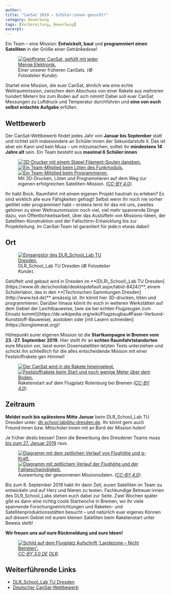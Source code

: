 ```yaml
---
author:
title: "CanSat 2019 – Schüler:innen gesucht!"
category: Bewerbung
tags: [Vorbereitung, Bewerbung]
excerpt:
---
```

Ein Team – eine Mission: **Entwickelt, baut** und **programmiert einen Satelliten** in der Größe einer Getränkedose!

<figure style="width: 300px" class="align-right">
    <a href="/assets/images/posts/2018-12-18-CanSat-2019/cansat_AKF_4771_fotoatelier_kunde_1280px.jpg"><img src="/assets/images/posts/2018-12-18-CanSat-2019/cansat_AKF_4771_fotoatelier_kunde_1280px.jpg" alt="Geöffneter CanSat, gefüllt mit jeder Menge Elektronik."></a>
    <figcaption>Einer unserer früheren CanSats. (<i>© Fotoatelier Kunde</i>).</figcaption>
</figure>

Startet eine Mission, die euer CanSat, ähnlich wie eine echte Weltraummission, zwischen dem Abschuss von einer Rakete aus mehreren hundert Metern bis zum Boden auf sich nimmt! Dabei soll euer CanSat Messungen zu Luftdruck und Temperatur durchführen und **eine von euch selbst erdachte Aufgabe** erfüllen.

## Wettbewerb

Der CanSat-Wettbewerb findet jedes Jahr von **Januar bis September** statt und richtet sich insbesondere an Schüler:innen der Sekundarstufe II. Das ist aber ein Kann und kein Muss – um mitzumachen, solltet ihr **mindestens 14 Jahre alt** sein. Ein Team besteht aus **maximal 6 Schüler:innen**.

<figure class="third">
    <a href="/assets/images/posts/2018-12-18-CanSat-2019/3d-druck_IMG_20160909_153250570_positune_1280px.jpg"><img src="/assets/images/posts/2018-12-18-CanSat-2019/3d-druck_IMG_20160909_153250570_positune_1280px.jpg" alt="3D-Drucker mit einem Stapel Filament-Spulen daneben." /></a>
    <a href="/assets/images/posts/2018-12-18-CanSat-2019/loeten_IMG_3502_positune_1280px.JPG"><img src="/assets/images/posts/2018-12-18-CanSat-2019/loeten_IMG_3502_positune_1280px.JPG" alt="Ein Team-Mitglied beim Löten des Funkmoduls." /></a>
    <a href="/assets/images/posts/2018-12-18-CanSat-2019/programmieren_IMG_5816_positune_1280px.JPG"><img src="/assets/images/posts/2018-12-18-CanSat-2019/programmieren_IMG_5816_positune_1280px.JPG" alt="Ein Team-Mitglied beim Programmieren." /></a>
    <figcaption>Mit 3D-Drucken, Löten und Programmieren auf dem Weg zur eigenen erfolgreichen Satelliten-Mission. <i>(<a href="https://creativecommons.org/licenses/by/4.0/">CC-BY 4.0</a>)</i>.</figcaption>
</figure>

Ihr habt Bock, Raumfahrt mit einem eigenen Projekt hautnah zu erleben? Es sind wirklich alle eure Fähigkeiten gefragt! Selbst wenn ihr noch nie vorher gelötet oder programmiert habt – erstens lernt ihr das mit uns, zweites gehören zu einer Weltraummission noch viel, viel mehr spannende Dinge dazu, von Öffentlichkeitsarbeit, über das Austüfteln von Missions-Ideen, der Satelliten-Konstruktion und der Fallschirm-Entwicklung bis zur Projektleitung. Im CanSat-Team ist garantiert für jede:n etwas dabei!

## Ort
<figure style="width: 300px" class="align-left">
    <a href="/assets/images/posts/2018-12-18-CanSat-2019/dlr_school_lab_tu_dresden_AKF_4802_fotoatelier_kunde_1280px.jpg"><img src="/assets/images/posts/2018-12-18-CanSat-2019/dlr_school_lab_tu_dresden_AKF_4802_fotoatelier_kunde_1280px.jpg" alt="Eingangstür des DLR_School_Lab TU Dresden."></a>
    <figcaption>DLR_School_Lab TU Dresden (<i>© Fotoatelier Kunde</i>).</figcaption>
</figure>
Getüftelt und gebaut wird in Dresden im **[DLR\_School\_Lab TU Dresden](https://www.dlr.de/schoollab/desktopdefault.aspx/tabid-8424/)**, einem Schülerlabor, das in den **[Technischen Sammlungen Dresden](http://www.tsd.de)** ansässig ist. Ihr könnt hier 3D-drucken, löten und programmieren. Darüber hinaus könnt ihr euch in weiteren Werkstätten auf dem Gebiet der Leichtbauweise, [wie sie bei echten Flugzeugen zum Einsatz kommt](https://de.wikipedia.org/wiki/Flugzeugbau#Faser-Verbund-Kunststoff-Bauweise), austoben oder [mit Lasern schneiden](https://konglomerat.org)!

Höhepunkt eurer eigenen Mission ist die **Startkampagne in Bremen vom 23.-27. September 2019**. Hier stellt ihr an **echten Raumfahrtstandorten** eure Mission vor, lasst euren Dosensatelliten letzten Tests unterziehen und schickt ihn schließlich für die alles entscheidende Mission mit einer Feststoffrakete gen Himmel!

<figure class="half">
    <a href="/assets/images/posts/2018-12-18-CanSat-2019/rakete_cansat_DSC01999_mj_1280px.JPG"><img src="/assets/images/posts/2018-12-18-CanSat-2019/rakete_cansat_DSC01999_mj_1280px.JPG" alt="Der CanSat wird in die Rakete hineingelegt." /></a>
    <a href="/assets/images/posts/2018-12-18-CanSat-2019/raketenstart_IMG_7971_fw_1280px.JPG"><img src="/assets/images/posts/2018-12-18-CanSat-2019/raketenstart_IMG_7971_fw_1280px.JPG" alt="Feststoffrakete beim Start und noch wenige Meter über dem Boden." /></a>
    <figcaption>Raketenstart auf dem Flugplatz Rotenburg bei Bremen <i>(<a href="https://creativecommons.org/licenses/by/4.0/">CC-BY 4.0</a>)</i>.</figcaption>
</figure>

## Zeitraum

**Meldet euch bis spätestens Mitte Januar** beim DLR\_School\_Lab TU Dresden unter: [dlr.school.lab@tu-dresden.de](mailto:dlr.school.lab@tu-dresden.de). Ihr könnt gern auch Freund:innen bzw. Mitschüler:innen mit an Bord der Mission holen!

Je früher desto besser! Denn die Bewerbung des Dresdener Teams muss [bis zum 27. Januar 2019](https://www.cansat.de/informationen-termine-2018) raus.

<figure class="half">
    <a href="/assets/images/posts/2018-12-18-CanSat-2019/06_bmp_mpu_start1_xkcd.png"><img src="/assets/images/posts/2018-12-18-CanSat-2019/06_bmp_mpu_start1_xkcd.png" alt="Diagramm mit dem zeitlichen Verlauf von Flughöhe und g-Kraft." /></a>
    <a href="/assets/images/posts/2018-12-18-CanSat-2019/08_bmp_vel_start2_xkcd.png"><img src="/assets/images/posts/2018-12-18-CanSat-2019/08_bmp_vel_start2_xkcd.png" alt="Diagramm mit zeitlichem Verlauf der Flughöhe und der Fallgeschwindigkeit." /></a>
    <figcaption>Auswertung der gewonnenen Missionsdaten. <i>(<a href="https://creativecommons.org/licenses/by/4.0/">CC-BY 4.0</a>)</i>.</figcaption>
</figure>

Bis zum 8. September 2019 habt ihr dann Zeit, euren Satelliten im Team zu entwickeln und auf Herz und Nieren zu testen. Fachkundige Betreuer:innen des DLR\_School\_Labs stehen euch dabei zur Seite. Zwei Wochen später gibt es dann eine richtig coole Startwoche in Bremen, wo ihr viele spannende Forschungseinrichtungen und Raketen- und Satellitenproduktionsstätten besucht – und natürlich euer eigenes Können auf diesem Gebiet mit eurem kleinen Satelliten beim Raketenstart unter Beweis stellt!

**Wir freuen uns auf eure Rückmeldung und eure Ideen!**

<figure>
    <a href="/assets/images/posts/2018-12-18-CanSat-2019/landezone_nicht_betreten_c98d44_4fa75f3b9a984f0f86b478f925dc876a_mv2_d_4256_2832_s_4_2_DLR_CC-BY_3.0_DE.jpg"><img src="/assets/images/posts/2018-12-18-CanSat-2019/landezone_nicht_betreten_c98d44_4fa75f3b9a984f0f86b478f925dc876a_mv2_d_4256_2832_s_4_2_DLR_CC-BY_3.0_DE.jpg" alt="Schild auf dem Flugplatz Aufschrift 'Landezone – Nicht Betreten'."></a>
    <figcaption><i><a href="https://creativecommons.org/licenses/by/3.0/de/">CC-BY 3.0 DE</a> <a href="https://www.cansat.de/raketenstart-2014?lightbox=dataItem-jb2lbe2d1">DLR</a></i>.</figcaption>
</figure>

## Weiterführende Links

- [DLR_School_Lab TU Dresden](https://www.dlr.de/schoollab/desktopdefault.aspx/tabid-8424/)
- [Deutscher CanSat-Wettbewerb](https://www.cansat.de)
